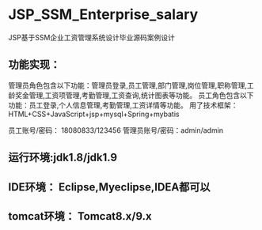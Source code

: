# JSP_SSM_Enterprise_salary
JSP基于SSM企业工资管理系统设计毕业源码案例设计

## 功能实现：
  管理员角色包含以下功能：管理员登录,员工管理,部门管理,岗位管理,职称管理,工龄奖金管理,工资项管理,考勤管理,工资查询,统计图表等功能。
  员工角色包含以下功能：员工登录,个人信息管理,考勤管理,工资详情等功能。
  用了技术框架： HTML+CSS+JavaScript+jsp+mysql+Spring+mybatis

员工账号/密码： 18080833/123456
管理员账号/密码：admin/admin

## 运行环境:jdk1.8/jdk1.9
## IDE环境： Eclipse,Myeclipse,IDEA都可以
## tomcat环境： Tomcat8.x/9.x
